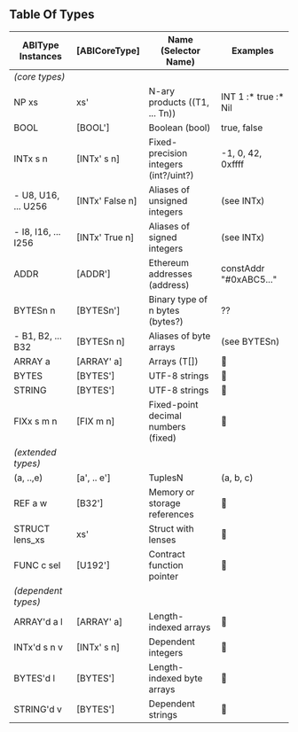 ## Table Of Types

| ABIType Instances   | [ABICoreType]   | Name (Selector Name)                  | Examples               |
|---------------------|-----------------|---------------------------------------|------------------------|
| *(core types)*      |                 |                                       |                        |
| NP xs               | xs'             | N-ary products ((T1, ... Tn))         | INT 1 :* true :* Nil   |
| BOOL                | [BOOL']         | Boolean (bool)                        | true, false            |
| INTx s n            | [INTx' s n]     | Fixed-precision integers (int?/uint?) | -1, 0, 42, 0xffff      |
| - U8, U16, ... U256 | [INTx' False n] | Aliases of unsigned integers          | (see INTx)             |
| - I8, I16, ... I256 | [INTx' True n]  | Aliases of signed integers            | (see INTx)             |
| ADDR                | [ADDR']         | Ethereum addresses (address)          | constAddr "#0xABC5..." |
| BYTESn n            | [BYTESn']       | Binary type of n bytes (bytes?)       | ??                     |
| - B1, B2, ... B32   | [BYTESn n]      | Aliases of byte arrays                | (see BYTESn)           |
| ARRAY a             | [ARRAY' a]      | Arrays (T[])                          | 🚧                     |
| BYTES               | [BYTES']        | UTF-8 strings                         | 🚧                     |
| STRING              | [BYTES']        | UTF-8 strings                         | 🚧                     |
| FIXx s m n          | [FIX m n]       | Fixed-point decimal numbers (fixed)   | 🚧                     |
| *(extended types)*  |                 |                                       |                        |
| (a, ..,e)           | [a', .. e']     | TuplesN                               | (a, b, c)              |
| REF a w             | [B32']          | Memory or storage references          | 🚧                     |
| STRUCT lens_xs      | xs'             | Struct with lenses                    | 🚧                     |
| FUNC c sel          | [U192']         | Contract function pointer             | 🚧                     |
| *(dependent types)* |                 |                                       |                        |
| ARRAY'd a l         | [ARRAY' a]      | Length-indexed arrays                 | 🧪                     |
| INTx'd s n v        | [INTx' s n]     | Dependent integers                    | 🧪                     |
| BYTES'd l           | [BYTES']        | Length-indexed byte arrays            | 🧪                     |
| STRING'd v          | [BYTES']        | Dependent strings                     | 🧪                     |
